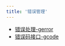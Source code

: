 ```yaml
---
title: '错误管理'
---
```


- [错误处理-gerror](/docs/组件列表/错误管理/错误处理-gerror)
- [错误码接口-gcode](/docs/组件列表/错误管理/错误码接口-gcode)